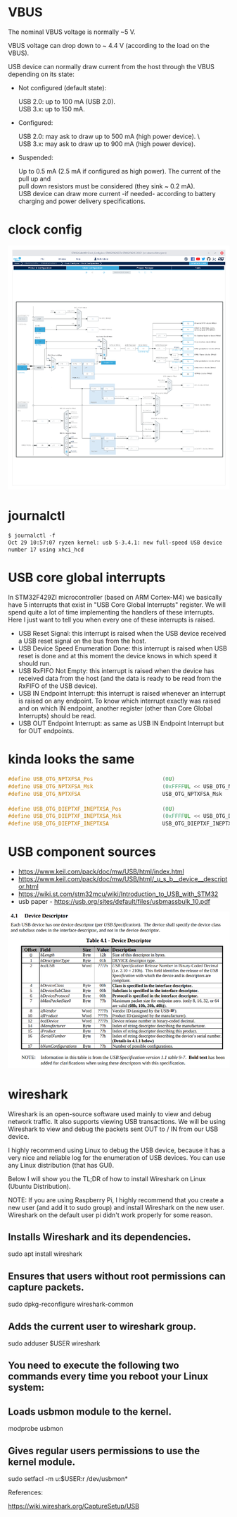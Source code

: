 # VBUS

The nominal VBUS voltage is normally ~5 V.

VBUS voltage can drop down to ~ 4.4 V (according to the load on the VBUS).

USB device can normally draw current from the host through the VBUS depending on its state:

- Not configured (default state):

  USB 2.0: up to 100 mA (USB 2.0). \
   USB 3.x: up to 150 mA.

- Configured:

  USB 2.0: may ask to draw up to 500 mA (high power device). \  
   USB 3.x: may ask to draw up to 900 mA (high power device).

- Suspended:

  Up to 0.5 mA (2.5 mA if configured as high power). The current of the pull up and \
   pull down resistors must be considered (they sink ~ 0.2 mA). \
   USB device can draw more current -if needed- according to battery charging and power delivery specifications.

# clock config

![stm32cubemx clock config](./images/Screenshot%20from%202023-10-28%2019-38-24.png)

# journalctl

```shell
$ journalctl -f
Oct 29 10:57:07 ryzen kernel: usb 5-3.4.1: new full-speed USB device number 17 using xhci_hcd
```

# USB core global interrupts

In STM32F429ZI microcontroller (based on ARM Cortex-M4) we basically have 5 interrupts that exist in "USB Core Global Interrupts" register. We will spend quite a lot of time implementing the handlers of these interrupts. Here I just want to tell you when every one of these interrupts is raised.

- USB Reset Signal: this interrupt is raised when the USB device received a USB reset signal on the bus from the host.
- USB Device Speed Enumeration Done: this interrupt is raised when USB reset is done and at this moment the device knows in which speed it should run.
- USB RxFIFO Not Empty: this interrupt is raised when the device has received data from the host (and the data is ready to be read from the RxFIFO of the USB device).
- USB IN Endpoint Interrupt: this interrupt is raised whenever an interrupt is raised on any endpoint. To know which interrupt exactly was raised and on which IN endpoint, another register (other than Core Global Interrupts) should be read.
- USB OUT Endpoint Interrupt: as same as USB IN Endpoint Interrupt but for OUT endpoints.

# kinda looks the same

```C
#define USB_OTG_NPTXFSA_Pos                      (0U)
#define USB_OTG_NPTXFSA_Msk                      (0xFFFFUL << USB_OTG_NPTXFSA_Pos) /*!< 0x0000FFFF */
#define USB_OTG_NPTXFSA                          USB_OTG_NPTXFSA_Msk

#define USB_OTG_DIEPTXF_INEPTXSA_Pos             (0U)
#define USB_OTG_DIEPTXF_INEPTXSA_Msk             (0xFFFFUL << USB_OTG_DIEPTXF_INEPTXSA_Pos) /*!< 0x0000FFFF */
#define USB_OTG_DIEPTXF_INEPTXSA                 USB_OTG_DIEPTXF_INEPTXSA_Msk  /*!< IN endpoint FIFOx transmit RAM start address */
```

# USB component sources

- https://www.keil.com/pack/doc/mw/USB/html/index.html
- https://www.keil.com/pack/doc/mw/USB/html/_u_s_b__device__descriptor.html
- https://wiki.st.com/stm32mcu/wiki/Introduction_to_USB_with_STM32
- usb paper - https://usb.org/sites/default/files/usbmassbulk_10.pdf

![device descriptor](./images/Screenshot%20from%202023-11-08%2020-37-52.png)

# wireshark

Wireshark is an open-source software used mainly to view and debug network traffic. It also supports viewing USB transactions. We will be using Wireshark to view and debug the packets sent OUT to / IN from our USB device.

I highly recommend using Linux to debug the USB device, because it has a very nice and reliable log for the enumeration of USB devices. You can use any Linux distribution (that has GUI).

Below I will show you the TL;DR of how to install Wireshark on Linux (Ubuntu Distribution).

NOTE: If you are using Raspberry Pi, I highly recommend that you create a new user (and add it to sudo group) and install Wireshark on the new user. Wireshark on the default user pi didn't work properly for some reason.

## Installs Wireshark and its dependencies.

sudo apt install wireshark

## Ensures that users without root permissions can capture packets.

sudo dpkg-reconfigure wireshark-common

## Adds the current user to wireshark group.

sudo adduser $USER wireshark

## You need to execute the following two commands every time you reboot your Linux system:

## Loads usbmon module to the kernel.

modprobe usbmon

## Gives regular users permissions to use the kernel module.

sudo setfacl -m u:$USER:r /dev/usbmon\*

References:

https://wiki.wireshark.org/CaptureSetup/USB
